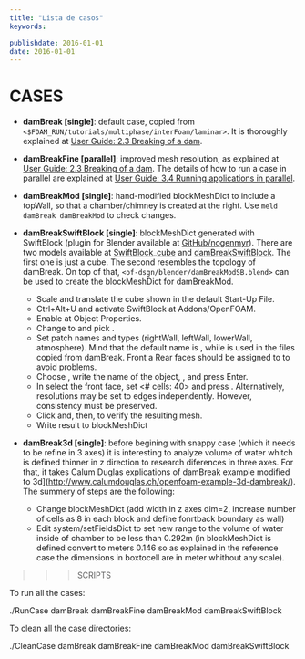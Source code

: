 ```yaml
---
title: "Lista de casos"
keywords: 

publishdate: 2016-01-01
date: 2016-01-01
---
```


# CASES

 - **damBreak [single]**: default case, copied from `<$FOAM_RUN/tutorials/multiphase/interFoam/laminar>`. It is thoroughly explained at [User Guide: 2.3 Breaking of a dam](http://cfd.direct/openfoam/user-guide/dambreak/).

 - **damBreakFine [parallel]**: improved mesh resolution, as explained at [User Guide: 2.3 Breaking of a dam](http://cfd.direct/openfoam/user-guide/dambreak/). The details of how to run a case in parallel are explained at [User Guide: 3.4 Running applications in parallel](http://cfd.direct/openfoam/user-guide/running-applications-parallel).

 - **damBreakMod [single]**: hand-modified blockMeshDict to include a topWall, so that a chamber/chimney is created at the right. Use `meld damBreak damBreakMod` to check changes.

 - **damBreakSwiftBlock [single]**: blockMeshDict generated with SwiftBlock (plugin for Blender available at [GitHub/nogenmyr](https://github.com/nogenmyr/swiftBlock)). There are two models available at [SwiftBlock_cube](of-dsgn/blender/damBreakSwiftBlock_cube.blend) and [damBreakSwiftBlock](of-dsgn/blender/damBreakSwiftBlock.blend). The first one is just a cube. The second resembles the topology of damBreak. On top of that, `<of-dsgn/blender/damBreakModSB.blend>` can be used to create the blockMeshDict for damBreakMod.

 	- Scale and translate the cube shown in the default Start-Up File.
  	- Ctrl+Alt+U and activate SwiftBlock at Addons/OpenFOAM.
  	- Enable <SwiftBlock settings> at Object Properties.
  	- Change to <Edit Mode> and pick <Face select>.
  	- Set patch names and types (rightWall, leftWall, lowerWall, atmosphere). Mind that the default name is <defaultName>, while <defaultFaces> is used in the files copied from damBreak. Front a Rear faces should be assigned to <defaultFaces> to avoid problems.
  	- Choose <Set edges>, write the name of the object, <Cube>, and press Enter.
  	- In <Edit Mode> select the front face, set <# cells: 40> and press <Force resolution>. Alternatively, resolutions may be set to edges independently. However, consistency must be preserved.
  	- Click <Diagnose> and, then, <Preview> to verify the resulting mesh.
  	- Write result to blockMeshDict

 - **damBreak3d [single]**: before begining with snappy case (which it needs to be refine in 3 axes) it is interesting to analyze volume of water whitch is defined thinner in z direction to research diferences in three axes. For that, it takes Calum Duglas explications of damBreak example modified to 3d](http://www.calumdouglas.ch/openfoam-example-3d-dambreak/). The summery of steps are the following: 
	- Change blockMeshDict (add width in z axes dim=2, increase number of cells as 8 in each block and define fonrtback boundary as wall)
	- Edit system/setFieldsDict to set new range to the volume of water inside of chamber to be less than 0.292m (in blockMeshDict is defined convert to meters 0.146 so as explained in the reference case the dimensions in boxtocell are in meter whithout any scale).

>>> SCRIPTS

To run all the cases:

./RunCase damBreak damBreakFine damBreakMod damBreakSwiftBlock

To clean all the case directories:

./CleanCase damBreak damBreakFine damBreakMod damBreakSwiftBlock

